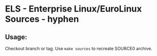 # ELS - Enterprise Linux/EuroLinux Sources - hyphen
 
## Usage:
  Checkout branch or tag. Use `make sources` to recreate  SOURCE0 archive.
